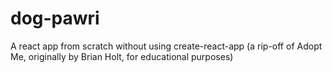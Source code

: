 # dog-pawri
A react app from scratch without using create-react-app (a rip-off of Adopt Me, originally by Brian Holt, for educational purposes)
